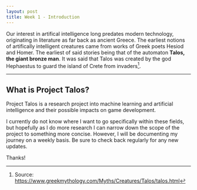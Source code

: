 ```yaml
---
layout: post
title: Week 1 - Introduction
---
```


Our interest in artifical intelligence long predates modern technology, originating in literature as far back as ancient Greece. The earliest notions of artifically intelligent creatures came from works of Greek poets Hesiod and Homer. The earliest of said stories being that of the automaton **Talos, the giant bronze man**. It was said that Talos was created by the god Hephaestus to guard the island of Crete from invaders[^fn-talos_footnote].

-----

## What is Project Talos?

Project Talos is a research project into machine learning and artificial intelligence and their possible impacts on game development. 

I currently do not know where I want to go specifically within these fields, but hopefully as I do more research I can narrow down the scope of the project to something more concise. However, I will be documenting my journey on a weekly basis. Be sure to check back regularly for any new updates.

Thanks!

[^fn-talos_footnote]: Source: https://www.greekmythology.com/Myths/Creatures/Talos/talos.html
